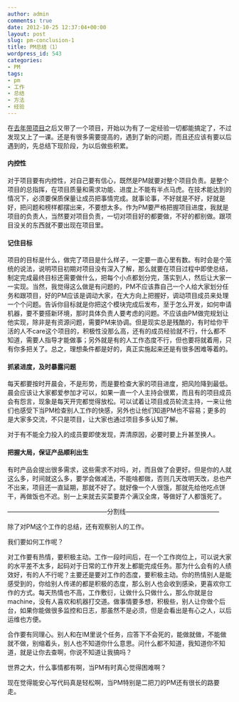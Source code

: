 ```yaml
---
author: admin
comments: true
date: 2012-10-25 12:37:04+00:00
layout: post
slug: pm-conclusion-1
title: PM总结（1）
wordpress_id: 543
categories:
- PM
tags:
- pm
- 工作
- 总结
- 方法
- 经验
---
```


在[去年带项目](http://yunpengzhang.com/articles/294.html)之后又带了一个项目，开始以为有了一定经验一切都能搞定了，不过发现又上了一课。还是有很多需要提高的，遇到了新的问题，而且还应该有要以后遇到的，先总结下现阶段，为以后做些积累。<!-- more -->


#### 内控性


对于项目要有内控性，对自己要有信心，既然是PM就要对整个项目负责。是整个项目的总指挥，在项目质量和需求功能、进度上不能有半点马虎。在技术能达到的情况下，必须要保质保量让成员把事情完成。就事论事，不好就是不好，好就是好，把问题和榜样都摆出来，不要想太多。作为PM要严格把握项目进度，我就是项目的负责人，当然要对项目负责，一切对项目好的都要做，不好的都别做。跟项目没关的东西就不要出现在项目里。


#### 记住目标


项目的目标是什么，做完了项目是什么样子，一定要一直心里有数。有时会是个笼统的说法，说明项目初期对项目没有深入了解，那么就要在项目过程中即使总结，制定完成最终目标还需要做什么，把每个小点都划分完，落实到人，然后让大家一一实现。当然，我觉得这么做是有问题的，PM不应该靠自己一个人给大家划分任务和跟项目，好的PM应该是调动大家，在大方向上把握好，调动项目成员来处理一个个问题。告诉你目标就是你把这个模块完成后发布，至于怎么开发，如何申请机器，要不要搭新环境，那时具体负责人要考虑的问题。不应该由PM做完规划让他实现，除非是有资源问题，需要PM来协调。但是现实总是残酷的，有时给你干活的人不care这个项目的，积极性没那么高，还有的成员经验就不行，什么都不知道，需要人指导才能做事；另外就是有的人工作态度不行，但也要将就着用，只有你多把关了。总之，理想条件都是好的，真正实施起来还是有很多困难等着的。


#### 抓紧进度，及时暴露问题


每天都要按时开晨会，不是形势，而是要检查大家的项目进度，把风险降到最低。晨会应该让大家都爱参加才可以，如果一直一个人主持会很累，而且有的项目成员会有怨言，现象是每天开完都觉得放松。可以试着让项目成员轮流主持，一来让他们也感受下当PM检查别人工作的快感，另外也让他们知道PM也不容易；更多的是大家多交流，不只是项目，让大家也通过项目多多认知了解。

对于有不能全力投入的成员要即使发现，弄清原因，必要时要上升甚至换人。


#### 把握大局，保证产品顺利出生


有时产品会提出很多需求，这些需求不对吗，对，而且做了会更好。但是你的人就这么多，时间就这么多，要学会做减法，不能啥都做，否则几天改明天改，总也产不出来，项目还一直延期，那就不好了。就好像一个人很饿，那就先给他吃点饼干，再做饭也不迟。别一上来就去买菜要弄个满汉全席，等做好了人都饿死了。

————————————————分割线———————————————

除了对PM这个工作的总结，还有观察别人的工作。

我们要如何工作呢？

对工作要有热情，要积极主动。工作一段时间后，在一个工作岗位上，可以说大家的水平差不太多，起码对于日常的工作开发上都能完成任务。那为什么会有的人绩效好，有的人不行呢？主要还是要对工作的态度，要积极主动。你的热情别人是能感受到的，你给别人传递的都是积极的态度，那么别人也会收到感染，更喜欢你工作的方式。每天热情也不高，工作敷衍，让做什么只做什么，那么你就是台machine，没有人喜欢和机器打交道。做事情要多想，积极些，别人让你做个后台，如果你能做很多监控和日志，那虽然不是必须，但是会看出是有心之人，以后运维也方便。

合作要有同理心。别人和在IM里说个任务，应答下不会死的，能做就做，不能做就不做，别缩着头，别人也不知道你什么意思。问什么都不知道，我知道你不知道，就是让你去查啊，你说不知道让我搞吗？

世界之大，什么事情都有啊，当PM有时真心觉得困难啊？

现在觉得能安心写代码真是轻松啊，当PM特别是二把刀的PM还有很长的路要走。
